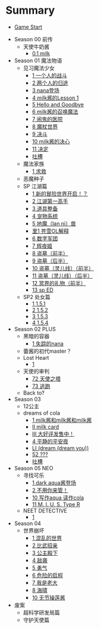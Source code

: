 # Summary

* [Game Start](README.md)
<!-- * [-2] -->
<!-- * [-1] -->
<!-- * [0] -->
* Season 00 前传
  * 天使牛奶酱
    * [0.1 milk](0.1_milk.md)
* Season 01 魔法物语
  * 见习魔法少女
    * [1 一个人的战斗](Vol1/Cha1/1.md)
    * [2 两个人的归途](Vol1/Cha1/2.md)
    * [3 nana登场](Vol1/Cha1/3.md)
    * [4 milk酱的Lesson 1](Vol1/Cha1/4.md)
    * [5 Hello and Goodbye](Vol1/Cha1/5.md)
    * [6 milk酱的召唤魔法](Vol1/Cha1/6.md)
    * [7 闹鬼的医院](Vol1/Cha1/7.md)
    * [8 魔杖世界](Vol1/Cha1/8.md)
    * [9 决斗](Vol1/Cha1/9.md)
    * [10 milk酱的决心](Vol1/Cha1/10.md)
    * [11 决定](Vol1/Cha1/11.md)
    * [吐槽](Vol1/Cha1/neta.md)
  * 魔法家族
    * [1 求救](Vol1/Cha2/1.md)
  * 恶魔种子
  * SP 江湖篇
    * [1 新的冒险世界开启！？](Vol3/Cha1/1.md)
    * [2 江湖第一高手](Vol3/Cha1/2.md)
    * [3 道具整备](Vol3/Cha1/3.md)
    * [4 宠物系统](Vol3/Cha1/4.md)
    * [5 地魔（lan ni）兽](Vol3/Cha1/5.md)
    * [里1 苍雪OL解释](Vol3/Cha1/6.md)
    * [6 数字军团](Vol3/Cha1/7.md)
    * [7 辉夜姬](Vol3/Cha1/8.md)
    * [8 盗墓（前半）](Vol3/Cha1/9.md)
    * [9 盗墓（后半）](Vol3/Cha1/10.md)
    * [10 盗墓（灵儿线）（前半）](Vol3/Cha1/11.md)
    * [11 盗墓（灵儿线）（后半）](Vol3/Cha1/12.md)
    * [12 冥界的礼物（前半）](Vol3/Cha1/13.md)
    * [13 sp ED](Vol3/Cha1/14.md)
  * SP2 处女篇
    * [1 1.5.1](1_5_1.md)
    * [2 1.5.2](1_5_2.md)
    * [3 1.5.3](1_5_3.md)
    * [4 1.5.4](1_5_3b.md)
* Season 02 PLUS 
  * 黑暗的容器
    * [1 失踪的nana](Vol2/Cha5/1.md)
  * 蕾酱的初代master？
  * Lost Heart
    * [1](Vol2/Cha7/1.md)
  * 天使的审判
    * [72 天使之塔](Vol2/Cha8/72.md)
    * [73 逃跑](Vol2/Cha8/73.md)
  * Back to?
* Season 03
  * 12公主
  * dreams of cola
    * [1 milk酱和milk酱和milk酱](EX/1.md) 
    * [II milk card](EX/2.md)
    * [III 大好评发售中！](EX/3.md)
    * [4 平静的平安夜](EX/4.md)
    * [LI (dream (dream you))](EX/51.md)
    * [52 ???](EX/-1.md)
    * [吐槽](EX/neta.md)	
* Season 05 NEO
  * 寻找可乐
    * [1 dark aqua酱登场](Vol5/Cha1/1.md)
    * [2 不用你来管！](Vol5/Cha1/2.md)
    * [10 写作aqua 读作cola](Vol5/Cha1/10.md)
    * [11 M. I. U. S. Type R](Vol5/Cha1/11.md)
  * NEET DETECTIVE
    * [1](Vol5/Cha2/1.md)
* Season 04
  * 世界崩坏
    * [1 混乱的世界](Vol4/Cha1/1.md)
    * [2 比武招亲](Vol4/Cha1/2.md)
    * [3 公主殿下](Vol4/Cha1/3.md)
    * [4 敌袭](Vol4/Cha1/4.md)
    * [5 勇气](Vol4/Cha1/5.md)
    * [6 危险的启程](Vol4/Cha1/6.md)
    * [7 我是老大](Vol4/Cha1/7.md)
    * [8 海啸](Vol4/Cha1/8.md)
    * [10 无节操莲酱](Vol4/Cha1/10.md)
* 废案
  * 超科学研发局篇
  * 守护天使篇
